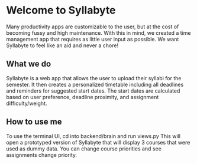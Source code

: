 # Welcome to Syllabyte
Many productivity apps are customizable to the user, but at the cost of becoming fussy and high maintenance. With this in mind, we created a time management app that requires as little user input as possible. We want Syllabyte to feel like an aid and never a chore!


## What we do
Syllabyte is a web app that allows the user to upload their syllabi for the semester. It then creates a personalized timetable including all deadlines and reminders for suggested start dates. The start dates are calculated based on user preference, deadline proximity, and assignment difficulty/weight.


## How to use me
To use the terminal UI, cd into backend/brain and run views.py
This will open a prototyped version of Syllabyte that will display 3 courses that were used as dummy data. You can change course priorities and see assignments change priority.
 
